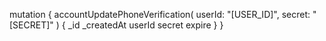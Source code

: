 mutation {
    accountUpdatePhoneVerification(
        userId: "[USER_ID]",
        secret: "[SECRET]"
    ) {
        _id
        _createdAt
        userId
        secret
        expire
    }
}
